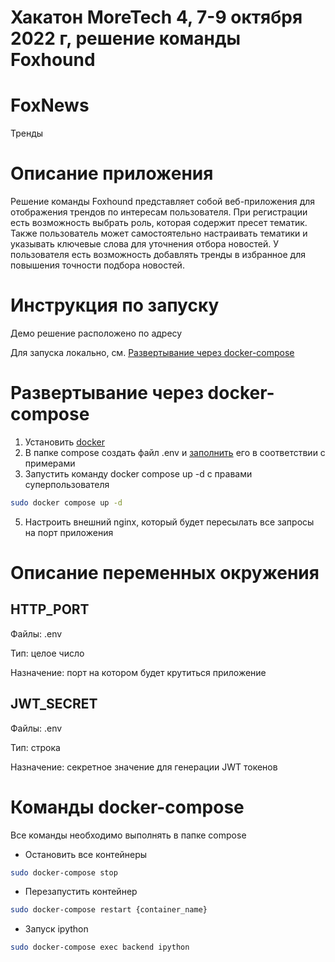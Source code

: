 # Хакатон MoreTech 4, 7-9 октября 2022 г, решение команды Foxhound
# FoxNews
Тренды

# Описание приложения
Решение команды Foxhound представляет собой веб-приложения для
отображения трендов по интересам пользователя. При регистрации
есть возможность выбрать роль, которая содержит пресет тематик.
Также пользователь может самостоятельно настраивать тематики и
указывать ключевые слова для уточнения отбора новостей.
У пользователя есть возможность добавлять тренды в избранное для
повышения точности подбора новостей.

# Инструкция по запуску
Демо решение расположено по адресу [](адрес)

Для запуска локально, см. [Развертывание через docker-compose](#развертывание-через-docker-compose)

# Развертывание через docker-compose
1. Установить [docker](https://docs.docker.com/engine/install/ubuntu/)
2. В папке compose создать файл .env и [заполнить](#описание-переменных-окружения) его в соответствии с примерами
3. Запустить команду docker compose up -d с правами суперпользователя
```bash
sudo docker compose up -d
```
5. Настроить внешний nginx, который будет пересылать все запросы на порт приложения

# Описание переменных окружения

## HTTP_PORT
Файлы: .env

Тип: целое число

Назначение: порт на котором будет крутиться приложение
## JWT_SECRET
Файлы: .env

Тип: строка

Назначение: секретное значение для генерации JWT токенов

# Команды docker-compose 
Все команды необходимо выполнять в папке compose
- Остановить все контейнеры
```bash
sudo docker-compose stop
```
- Перезапустить контейнер
```bash
sudo docker-compose restart {container_name}
```
- Запуск ipython
```bash
sudo docker-compose exec backend ipython
```

